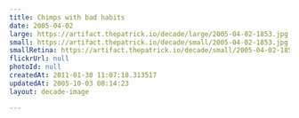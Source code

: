 ```yaml
---
title: Chimps with bad habits
date: 2005-04-02
large: https://artifact.thepatrick.io/decade/large/2005-04-02-1853.jpg
small: https://artifact.thepatrick.io/decade/small/2005-04-02-1853.jpg
smallRetina: https://artifact.thepatrick.io/decade/small/2005-04-02-1853@2x.jpg
flickrUrl: null
photoId: null
createdAt: 2011-01-30 11:07:18.313517
updatedAt: 2005-10-03 08:14:23
layout: decade-image

---
```


